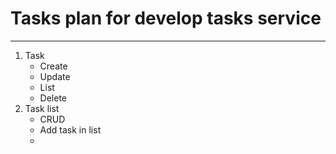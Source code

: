 # Tasks plan for develop tasks service
***

1. Task
    * Create
    * Update
    * List
    * Delete
2. Task list
    * CRUD
    * Add task in list
    * 